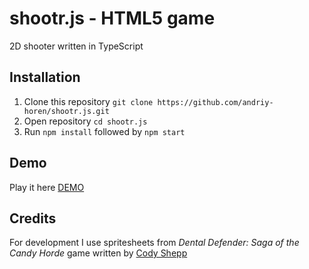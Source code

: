 # shootr.js - HTML5 game 
2D shooter written in TypeScript

## Installation

1. Clone this repository `git clone https://github.com/andriy-horen/shootr.js.git`
2. Open repository `cd shootr.js`
3. Run `npm install` followed by `npm start`

## Demo

Play it here [DEMO](https://andriy-horen.github.io/shootr.js)

## Credits

For development I use spritesheets from _Dental Defender: Saga of the Candy Horde_ game written by [Cody Shepp](https://github.com/cshepp/candyjam/)
